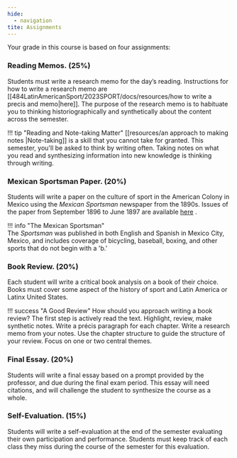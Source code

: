 ```yaml
---
hide:
  - navigation
tite: Assignments
---
```


Your grade in this course is based on four assignments:

### Reading Memos. (25%)

Students must write a research memo for the day’s reading. Instructions for how to write a research memo are [[484LatinAmericanSport/2023SPORT/docs/resources/how to write a precis and memo|here]]. The purpose of the research memo is to habituate you to thinking historiographically and synthetically about the content across the semester.

!!! tip "Reading and Note-taking Matter"
    [[resources/an approach to making notes |Note-taking]] is a skill that you cannot take for granted. This semester, you'll be asked to think by writing often. Taking notes on what you read and synthesizing information into new knowledge is thinking through writing.  

### Mexican Sportsman Paper. (20%)

Students will write a paper on the culture of sport in the American Colony in Mexico using the _Mexican Sportsman_ newspaper from the 1890s. Issues of the paper from September 1896 to June 1897 are available [here](https://www.dropbox.com/sh/rjsiwpctza7p94l/AAAF6vR9T3tJ26uadvs3Pxlua?dl=0) . 

!!! info  "The Mexican Sportsman"  
    The *Sportsman* was published in both English and Spanish in Mexico City, Mexico, and includes coverage of bicycling, baseball, boxing, and other sports that do not begin with a 'b.' 

### Book Review. (20%)

Each student will write a critical book analysis on a book of their choice. Books must cover some aspect of the history of sport and Latin America or Latinx United States.

!!! success "A Good Review"
    How should you approach writing a book review? The first step is actively read the text. Highlight, review, make synthetic notes. Write a précis paragraph for each chapter. Write a research memo from your notes. Use the chapter structure to guide the structure of your review. Focus on one or two central themes.

### Final Essay. (20%)

Students will write a final essay based on a prompt provided by the professor, and due during the final exam period. This essay will need citations, and will challenge the student to synthesize the course as a whole.

### Self-Evaluation. (15%)

Students will write a self-evaluation at the end of the semester evaluating their own participation and performance. Students must keep track of each class they miss during the course of the semester for this evaluation.